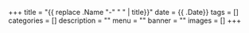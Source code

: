 +++
title = "{{ replace .Name "-" " " | title}}"
date = {{ .Date}}
tags = []
categories = []
description = ""
menu = ""
banner = ""
images = []
+++

<!--more-->
